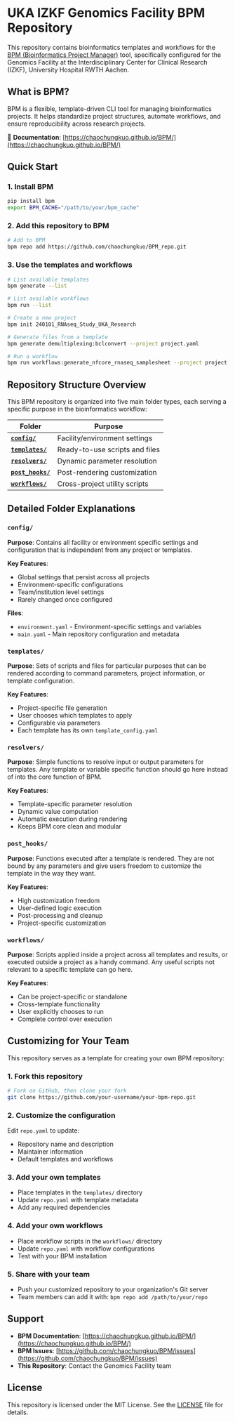 # UKA IZKF Genomics Facility BPM Repository

This repository contains bioinformatics templates and workflows for the [BPM (Bioinformatics Project Manager)](https://github.com/chaochungkuo/BPM) tool, specifically configured for the Genomics Facility at the Interdisciplinary Center for Clinical Research (IZKF), University Hospital RWTH Aachen.

## What is BPM?

BPM is a flexible, template-driven CLI tool for managing bioinformatics projects. It helps standardize project structures, automate workflows, and ensure reproducibility across research projects.

📖 **Documentation**: [https://chaochungkuo.github.io/BPM/](https://chaochungkuo.github.io/BPM/)

## Quick Start

### 1. Install BPM
```bash
pip install bpm
export BPM_CACHE="/path/to/your/bpm_cache"
```

### 2. Add this repository to BPM
```bash
# Add to BPM
bpm repo add https://github.com/chaochungkuo/BPM_repo.git
```

### 3. Use the templates and workflows
```bash
# List available templates
bpm generate --list

# List available workflows
bpm run --list

# Create a new project
bpm init 240101_RNAseq_Study_UKA_Research

# Generate files from a template
bpm generate demultiplexing:bclconvert --project project.yaml

# Run a workflow
bpm run workflows:generate_nfcore_rnaseq_samplesheet --project project.yaml
```

## Repository Structure Overview

This BPM repository is organized into five main folder types, each serving a specific purpose in the bioinformatics workflow:

| Folder | Purpose |
|--------|---------|
| [**`config/`**](https://github.com/IZKF-Genomics/BPM_repo/tree/main/config) | Facility/environment settings |
| [**`templates/`**](https://github.com/IZKF-Genomics/BPM_repo/tree/main/templates) | Ready-to-use scripts and files |
| [**`resolvers/`**](https://github.com/IZKF-Genomics/BPM_repo/tree/main/resolvers) | Dynamic parameter resolution |
| [**`post_hooks/`**](https://github.com/IZKF-Genomics/BPM_repo/tree/main/post_hooks) | Post-rendering customization |
| [**`workflows/`**](https://github.com/IZKF-Genomics/BPM_repo/tree/main/workflows) | Cross-project utility scripts |

## Detailed Folder Explanations

### `config/`
**Purpose**: Contains all facility or environment specific settings and configuration that is independent from any project or templates.

**Key Features**:
- Global settings that persist across all projects
- Environment-specific configurations
- Team/institution level settings
- Rarely changed once configured

**Files**:
- `environment.yaml` - Environment-specific settings and variables
- `main.yaml` - Main repository configuration and metadata

### `templates/`
**Purpose**: Sets of scripts and files for particular purposes that can be rendered according to command parameters, project information, or template configuration.

**Key Features**:
- Project-specific file generation
- User chooses which templates to apply
- Configurable via parameters
- Each template has its own `template_config.yaml`

### `resolvers/`
**Purpose**: Simple functions to resolve input or output parameters for templates. Any template or variable specific function should go here instead of into the core function of BPM.

**Key Features**:
- Template-specific parameter resolution
- Dynamic value computation
- Automatic execution during rendering
- Keeps BPM core clean and modular

### `post_hooks/`
**Purpose**: Functions executed after a template is rendered. They are not bound by any parameters and give users freedom to customize the template in the way they want.

**Key Features**:
- High customization freedom
- User-defined logic execution
- Post-processing and cleanup
- Project-specific customization

### `workflows/`
**Purpose**: Scripts applied inside a project across all templates and results, or executed outside a project as a handy command. Any useful scripts not relevant to a specific template can go here.

**Key Features**:
- Can be project-specific or standalone
- Cross-template functionality
- User explicitly chooses to run
- Complete control over execution

## Customizing for Your Team

This repository serves as a template for creating your own BPM repository:

### 1. Fork this repository
```bash
# Fork on GitHub, then clone your fork
git clone https://github.com/your-username/your-bpm-repo.git
```

### 2. Customize the configuration
Edit `repo.yaml` to update:
- Repository name and description
- Maintainer information
- Default templates and workflows

### 3. Add your own templates
- Place templates in the `templates/` directory
- Update `repo.yaml` with template metadata
- Add any required dependencies

### 4. Add your own workflows
- Place workflow scripts in the `workflows/` directory
- Update `repo.yaml` with workflow configurations
- Test with your BPM installation

### 5. Share with your team
- Push your customized repository to your organization's Git server
- Team members can add it with: `bpm repo add /path/to/your/repo`

## Support

- **BPM Documentation**: [https://chaochungkuo.github.io/BPM/](https://chaochungkuo.github.io/BPM/)
- **BPM Issues**: [https://github.com/chaochungkuo/BPM/issues](https://github.com/chaochungkuo/BPM/issues)
- **This Repository**: Contact the Genomics Facility team

## License

This repository is licensed under the MIT License. See the [LICENSE](LICENSE) file for details.
